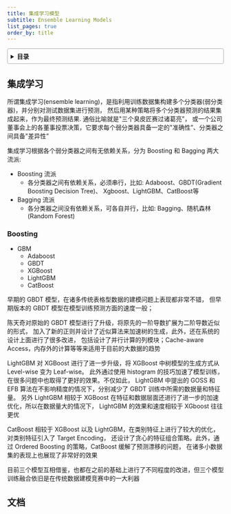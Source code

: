 ```yaml
---
title: 集成学习模型
subtitle: Ensemble Learning Models
list_pages: true
order_by: title
---
```


<style>
details {
    border: 1px solid #aaa;
    border-radius: 4px;
    padding: .5em .5em 0;
}
summary {
    font-weight: bold;
    margin: -.5em -.5em 0;
    padding: .5em;
}
details[open] {
    padding: .5em;
}
details[open] summary {
    border-bottom: 1px solid #aaa;
    margin-bottom: .5em;
}
</style>

<details><summary>目录</summary><p>

- [集成学习](#集成学习)
  - [Boosting](#boosting)
- [文档](#文档)
</p></details><p></p>

## 集成学习

所谓集成学习(ensemble learning)，是指利用训练数据集构建多个分类器(弱分类器)，并分别对测试数据集进行预测，
然后用某种策略将多个分类器预测的结果集成起来，作为最终预测结果. 通俗比喻就是"三个臭皮匠赛过诸葛亮”，
或一个公司董事会上的各董事投票决策，它要求每个弱分类器具备一定的"准确性”、分类器之间具备"差异性”

集成学习根据各个弱分类器之间有无依赖关系，分为 Boosting 和 Bagging 两大流派: 

* Boosting 流派
    - 各分类器之间有依赖关系，必须串行，比如: Adaboost、GBDT(Gradient Boosting Decision Tree)、
      Xgboost、LightGBM、CatBoost等
* Bagging 流派
    - 各分类器之间没有依赖关系，可各自并行，比如: Bagging、随机森林(Random Forest)

### Boosting

* GBM
    - Adaboost
    - GBDT
    - XGBoost
    - LightGBM
    - CatBoost

早期的 GBDT 模型，在诸多传统表格型数据的建模问题上表现都非常不错，
但早期版本的 GBDT 模型在模型训练预测方面的速度一般；

陈天奇对原始的 GBDT 模型进行了升级，将原先的一阶导数扩展为二阶导数近似的形式，
加入了新的正则并设计了近似算法来加速树的生成，此外，还在系统的设计上面进行了很多改进，
包括设计了并行计算的列模块；Cache-aware Access，内存外的计算等等来适用于目前的大数据的趋势

LightGBM 对 XGBoost 进行了进一步升级，将 XGBoost 中树模型的生成方式从 Level-wise 变为 Leaf-wise。
此外通过使用 histogram 的技巧加速了模型训练，在很多问题中也取得了更好的效果。不仅如此，
LightGBM 中提出的 GOSS 和 EFB 算法在不影响精度的情况下，分别减少了 GBDT 训练中所需的数据量和特征量。
另外 LightGBM 相较于 XGBoost 在特征和数据层面还进行了进一步的加速优化，所以在数据量大的情况下，
LightGBM 的效果和速度相较于 XGboost 往往更优

CatBoost 相较于 XGBoost 以及 LightGBM，在类别特征上进行了较大的优化，对类别特征引入了 Target Encoding，
还设计了贪心的特征组合策略。此外，通过 Ordered Boosting 的策略，CatBoost 缓解了预测漂移的问题，
在诸多小数据集的表现上也展现了非常好的效果

目前三个模型互相借鉴，也都在之前的基础上进行了不同程度的改进，但三个模型训练融合依旧是在传统数据建模竞赛中的一大利器

## 文档


